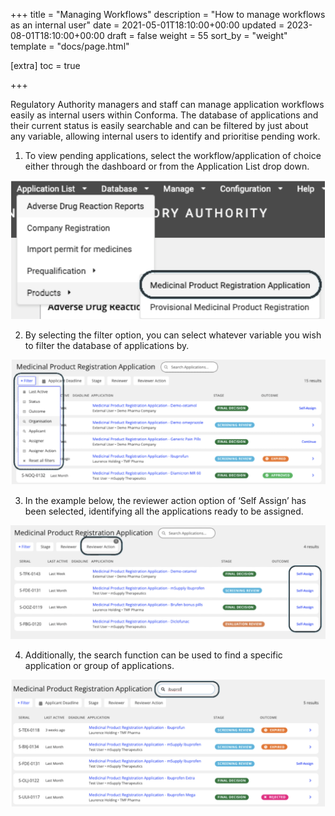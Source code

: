 +++
title = "Managing Workflows"
description = "How to manage workflows as an internal user"
date = 2021-05-01T18:10:00+00:00
updated = 2023-08-01T18:10:00+00:00
draft = false
weight = 55
sort_by = "weight"
template = "docs/page.html"

[extra]
toc = true

+++

Regulatory Authority managers and staff can manage application workflows easily as internal users within Conforma. The database of applications and their current status is easily searchable and can be filtered by just about any variable, allowing internal users to identify and prioritise pending work.

1. To view pending applications, select the workflow/application of choice either through the dashboard or from the Application List drop down.

![Pending Applications](/docs/about/demo/pending2.png)

2. By selecting the filter option, you can select whatever variable you wish to filter the database of applications by.

![Filtering](/docs/about/demo/filter2.png)

3. In the example below, the reviewer action option of ‘Self Assign’ has been selected, identifying all the applications ready to be assigned.

![Filter Variables](/docs/about/demo/variable2.png)

4. Additionally, the search function can be used to find a specific application or group of applications.

![Search Function](/docs/about/demo/search2.png)